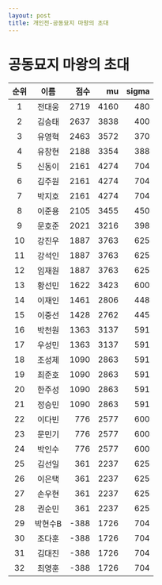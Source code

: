 ```yaml
---
layout: post
title: 개인전-공동묘지 마왕의 초대
---
```


# 공동묘지 마왕의 초대

| 순위 | 이름 | 점수 | mu | sigma |
|:---:|:---:|---:|---:|---:|
| 1 | 전대웅 | 2719 | 4160 | 480 |
| 2 | 김승태 | 2637 | 3838 | 400 |
| 3 | 유영혁 | 2463 | 3572 | 370 |
| 4 | 유창현 | 2188 | 3354 | 388 |
| 5 | 신동이 | 2161 | 4274 | 704 |
| 6 | 김주원 | 2161 | 4274 | 704 |
| 7 | 박지호 | 2161 | 4274 | 704 |
| 8 | 이준용 | 2105 | 3455 | 450 |
| 9 | 문호준 | 2021 | 3216 | 398 |
| 10 | 강진우 | 1887 | 3763 | 625 |
| 11 | 강석인 | 1887 | 3763 | 625 |
| 12 | 임재원 | 1887 | 3763 | 625 |
| 13 | 황선민 | 1622 | 3423 | 600 |
| 14 | 이재인 | 1461 | 2806 | 448 |
| 15 | 이중선 | 1428 | 2762 | 445 |
| 16 | 박천원 | 1363 | 3137 | 591 |
| 17 | 우성민 | 1363 | 3137 | 591 |
| 18 | 조성제 | 1090 | 2863 | 591 |
| 19 | 최준호 | 1090 | 2863 | 591 |
| 20 | 한주성 | 1090 | 2863 | 591 |
| 21 | 정승민 | 1090 | 2863 | 591 |
| 22 | 이다빈 | 776 | 2577 | 600 |
| 23 | 문민기 | 776 | 2577 | 600 |
| 24 | 박인수 | 776 | 2577 | 600 |
| 25 | 김선일 | 361 | 2237 | 625 |
| 26 | 이은택 | 361 | 2237 | 625 |
| 27 | 손우현 | 361 | 2237 | 625 |
| 28 | 권순민 | 361 | 2237 | 625 |
| 29 | 박현수B | -388 | 1726 | 704 |
| 30 | 조다훈 | -388 | 1726 | 704 |
| 31 | 김대진 | -388 | 1726 | 704 |
| 32 | 최영훈 | -388 | 1726 | 704 |
